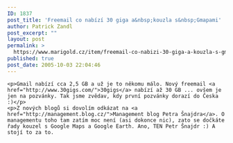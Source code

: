 ```yaml
---
ID: 1837
post_title: 'Freemail co nabízí 30 giga a&nbsp;kouzla s&nbsp;Gmapami'
author: Patrick Zandl
post_excerpt: ""
layout: post
permalink: >
  https://www.marigold.cz/item/freemail-co-nabizi-30-giga-a-kouzla-s-gmapami
published: true
post_date: 2005-10-03 22:04:46
---
```

	<p>Gmail nabízí cca 2,5 GB a už je to někomu málo. Nový freemail <a href="http://www.30gigs.com/">30gigs</a> nabízí až 30 GB ... ovšem je jen na pozvánky. Tak jsme zvědav, kdy první pozvánky dorazí do Česka :)</p>
	<p>Z nových blogů si dovolím odkázat na <a href="http://management.blog.cz/">Management blog Petra Šnajdra</a>. O managementu toho tam zatím moc není (asi dokonce nic), zato se dočkáte řady kouzel s Google Maps a Google Earth. Ano, TEN Petr Šnajdr :) A stojí to za to.
</p>